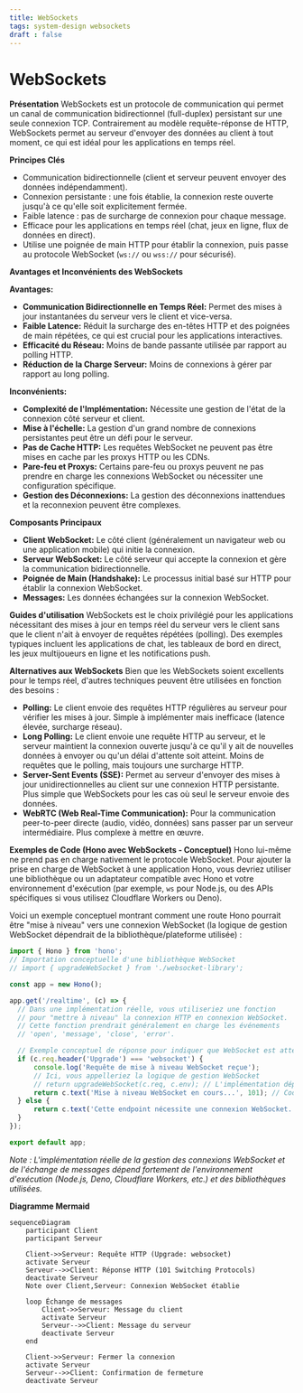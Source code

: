 ```yaml
---
title: WebSockets
tags: system-design websockets
draft : false
---
```


# WebSockets

**Présentation**
WebSockets est un protocole de communication qui permet un canal de communication bidirectionnel (full-duplex) persistant sur une seule connexion TCP. Contrairement au modèle requête-réponse de HTTP, WebSockets permet au serveur d'envoyer des données au client à tout moment, ce qui est idéal pour les applications en temps réel.

**Principes Clés**
- Communication bidirectionnelle (client et serveur peuvent envoyer des données indépendamment).
- Connexion persistante : une fois établie, la connexion reste ouverte jusqu'à ce qu'elle soit explicitement fermée.
- Faible latence : pas de surcharge de connexion pour chaque message.
- Efficace pour les applications en temps réel (chat, jeux en ligne, flux de données en direct).
- Utilise une poignée de main HTTP pour établir la connexion, puis passe au protocole WebSocket (`ws://` ou `wss://` pour sécurisé).

**Avantages et Inconvénients des WebSockets**

**Avantages:**
- **Communication Bidirectionnelle en Temps Réel:** Permet des mises à jour instantanées du serveur vers le client et vice-versa.
- **Faible Latence:** Réduit la surcharge des en-têtes HTTP et des poignées de main répétées, ce qui est crucial pour les applications interactives.
- **Efficacité du Réseau:** Moins de bande passante utilisée par rapport au polling HTTP.
- **Réduction de la Charge Serveur:** Moins de connexions à gérer par rapport au long polling.

**Inconvénients:**
- **Complexité de l'Implémentation:** Nécessite une gestion de l'état de la connexion côté serveur et client.
- **Mise à l'échelle:** La gestion d'un grand nombre de connexions persistantes peut être un défi pour le serveur.
- **Pas de Cache HTTP:** Les requêtes WebSocket ne peuvent pas être mises en cache par les proxys HTTP ou les CDNs.
- **Pare-feu et Proxys:** Certains pare-feu ou proxys peuvent ne pas prendre en charge les connexions WebSocket ou nécessiter une configuration spécifique.
- **Gestion des Déconnexions:** La gestion des déconnexions inattendues et la reconnexion peuvent être complexes.

**Composants Principaux**
- **Client WebSocket:** Le côté client (généralement un navigateur web ou une application mobile) qui initie la connexion.
- **Serveur WebSocket:** Le côté serveur qui accepte la connexion et gère la communication bidirectionnelle.
- **Poignée de Main (Handshake):** Le processus initial basé sur HTTP pour établir la connexion WebSocket.
- **Messages:** Les données échangées sur la connexion WebSocket.

**Guides d'utilisation**
WebSockets est le choix privilégié pour les applications nécessitant des mises à jour en temps réel du serveur vers le client sans que le client n'ait à envoyer de requêtes répétées (polling). Des exemples typiques incluent les applications de chat, les tableaux de bord en direct, les jeux multijoueurs en ligne et les notifications push.

**Alternatives aux WebSockets**
Bien que les WebSockets soient excellents pour le temps réel, d'autres techniques peuvent être utilisées en fonction des besoins :
- **Polling:** Le client envoie des requêtes HTTP régulières au serveur pour vérifier les mises à jour. Simple à implémenter mais inefficace (latence élevée, surcharge réseau).
- **Long Polling:** Le client envoie une requête HTTP au serveur, et le serveur maintient la connexion ouverte jusqu'à ce qu'il y ait de nouvelles données à envoyer ou qu'un délai d'attente soit atteint. Moins de requêtes que le polling, mais toujours une surcharge HTTP.
- **Server-Sent Events (SSE):** Permet au serveur d'envoyer des mises à jour unidirectionnelles au client sur une connexion HTTP persistante. Plus simple que WebSockets pour les cas où seul le serveur envoie des données.
- **WebRTC (Web Real-Time Communication):** Pour la communication peer-to-peer directe (audio, vidéo, données) sans passer par un serveur intermédiaire. Plus complexe à mettre en œuvre.

**Exemples de Code (Hono avec WebSockets - Conceptuel)**
Hono lui-même ne prend pas en charge nativement le protocole WebSocket. Pour ajouter la prise en charge de WebSocket à une application Hono, vous devriez utiliser une bibliothèque ou un adaptateur compatible avec Hono et votre environnement d'exécution (par exemple, `ws` pour Node.js, ou des APIs spécifiques si vous utilisez Cloudflare Workers ou Deno).

Voici un exemple conceptuel montrant comment une route Hono pourrait être "mise à niveau" vers une connexion WebSocket (la logique de gestion WebSocket dépendrait de la bibliothèque/plateforme utilisée) :

```typescript
import { Hono } from 'hono';
// Importation conceptuelle d'une bibliothèque WebSocket
// import { upgradeWebSocket } from './websocket-library';

const app = new Hono();

app.get('/realtime', (c) => {
  // Dans une implémentation réelle, vous utiliseriez une fonction
  // pour "mettre à niveau" la connexion HTTP en connexion WebSocket.
  // Cette fonction prendrait généralement en charge les événements
  // 'open', 'message', 'close', 'error'.

  // Exemple conceptuel de réponse pour indiquer que WebSocket est attendu
  if (c.req.header('Upgrade') === 'websocket') {
      console.log('Requête de mise à niveau WebSocket reçue');
      // Ici, vous appelleriez la logique de gestion WebSocket
      // return upgradeWebSocket(c.req, c.env); // L'implémentation dépend de la plateforme/librairie
      return c.text('Mise à niveau WebSocket en cours...', 101); // Code 101 Switching Protocols
  } else {
      return c.text('Cette endpoint nécessite une connexion WebSocket.');
  }
});

export default app;
```

*Note : L'implémentation réelle de la gestion des connexions WebSocket et de l'échange de messages dépend fortement de l'environnement d'exécution (Node.js, Deno, Cloudflare Workers, etc.) et des bibliothèques utilisées.*

**Diagramme Mermaid**

```mermaid
sequenceDiagram
    participant Client
    participant Serveur

    Client->>Serveur: Requête HTTP (Upgrade: websocket)
    activate Serveur
    Serveur-->>Client: Réponse HTTP (101 Switching Protocols)
    deactivate Serveur
    Note over Client,Serveur: Connexion WebSocket établie

    loop Échange de messages
        Client->>Serveur: Message du client
        activate Serveur
        Serveur-->>Client: Message du serveur
        deactivate Serveur
    end

    Client->>Serveur: Fermer la connexion
    activate Serveur
    Serveur-->>Client: Confirmation de fermeture
    deactivate Serveur
```
